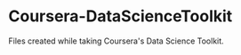 Coursera-DataScienceToolkit
===========================

Files created while taking Coursera's Data Science Toolkit.
